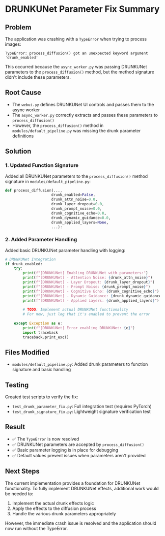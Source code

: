 # DRUNKUNet Parameter Fix Summary

## Problem
The application was crashing with a `TypeError` when trying to process images:
```
TypeError: process_diffusion() got an unexpected keyword argument 'drunk_enabled'
```

This occurred because the `async_worker.py` was passing DRUNKUNet parameters to the `process_diffusion()` method, but the method signature didn't include these parameters.

## Root Cause
- The `webui.py` defines DRUNKUNet UI controls and passes them to the async worker
- The `async_worker.py` correctly extracts and passes these parameters to `process_diffusion()`
- However, the `process_diffusion()` method in `modules/default_pipeline.py` was missing the drunk parameter definitions

## Solution
### 1. Updated Function Signature
Added all DRUNKUNet parameters to the `process_diffusion()` method signature in `modules/default_pipeline.py`:

```python
def process_diffusion(..., 
                     drunk_enabled=False, 
                     drunk_attn_noise=0.0, 
                     drunk_layer_dropout=0.0, 
                     drunk_prompt_noise=0.0, 
                     drunk_cognitive_echo=0.0, 
                     drunk_dynamic_guidance=0.0, 
                     drunk_applied_layers=None, 
                     ...):
```

### 2. Added Parameter Handling
Added basic DRUNKUNet parameter handling with logging:

```python
# DRUNKUNet Integration
if drunk_enabled:
    try:
        print(f"[DRUNKUNet] Enabling DRUNKUNet with parameters:")
        print(f"[DRUNKUNet] - Attention Noise: {drunk_attn_noise}")
        print(f"[DRUNKUNet] - Layer Dropout: {drunk_layer_dropout}")
        print(f"[DRUNKUNet] - Prompt Noise: {drunk_prompt_noise}")
        print(f"[DRUNKUNet] - Cognitive Echo: {drunk_cognitive_echo}")
        print(f"[DRUNKUNet] - Dynamic Guidance: {drunk_dynamic_guidance}")
        print(f"[DRUNKUNet] - Applied Layers: {drunk_applied_layers}")
        
        # TODO: Implement actual DRUNKUNet functionality
        # For now, just log that it's enabled to prevent the error
        
    except Exception as e:
        print(f"[DRUNKUNet] Error enabling DRUNKUNet: {e}")
        import traceback
        traceback.print_exc()
```

## Files Modified
- `modules/default_pipeline.py`: Added drunk parameters to function signature and basic handling

## Testing
Created test scripts to verify the fix:
- `test_drunk_parameter_fix.py`: Full integration test (requires PyTorch)
- `test_drunk_signature_fix.py`: Lightweight signature verification test

## Result
- ✅ The `TypeError` is now resolved
- ✅ DRUNKUNet parameters are accepted by `process_diffusion()`
- ✅ Basic parameter logging is in place for debugging
- ✅ Default values prevent issues when parameters aren't provided

## Next Steps
The current implementation provides a foundation for DRUNKUNet functionality. To fully implement DRUNKUNet effects, additional work would be needed to:
1. Implement the actual drunk effects logic
2. Apply the effects to the diffusion process
3. Handle the various drunk parameters appropriately

However, the immediate crash issue is resolved and the application should now run without the TypeError.